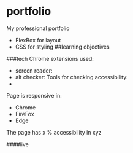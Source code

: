 # portfolio
My professional portfolio
- FlexBox for layout
- CSS for styling
##learning objectives

###tech
Chrome extensions used:
- screen reader:
- alt checker: 
Tools for checking accessibility:
- 

Page is responsive in: 
- Chrome
- FireFox
- Edge

The page has x % accessibility in xyz

####live